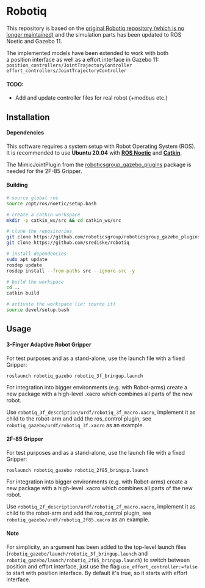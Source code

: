 # Robotiq

This repository is based on the
[original Robotiq repository (which is no longer maintained)](https://github.com/ros-industrial/robotiq)
and the simulation parts has been updated to ROS Noetic and Gazebo 11.

The implemented models have been extended to work with both  
a position interface as well as a effort interface in Gazebo 11:  
`position_controllers/JointTrajectoryController`  
`effort_controllers/JointTrajectoryController`

#### TODO:

* Add and update controller files for real robot (+modbus etc.)

## Installation

#### Dependencies

This software requires a system setup with Robot Operating System (ROS).
It is recommended to use **Ubuntu 20.04** with
**[ROS Noetic](http://wiki.ros.org/noetic/Installation)** and
**[Catkin](https://catkin-tools.readthedocs.io/en/latest/installing.html)**.

The MimicJointPlugin from the
[roboticsgroup_gazebo_plugins](https://github.com/roboticsgroup/roboticsgroup_gazebo_plugins)
package is needed for the 2F-85 Gripper.

#### Building

```bash
# source global ros
source /opt/ros/noetic/setup.bash

# create a catkin workspace
mkdir -p catkin_ws/src && cd catkin_ws/src

# clone the repositories
git clone https://github.com/roboticsgroup/roboticsgroup_gazebo_plugins
git clone https://github.com/srediske/robotiq

# install dependencies
sudo apt update
rosdep update
rosdep install --from-paths src --ignore-src -y

# build the workspace
cd ..
catkin build

# activate the workspace (ie: source it)
source devel/setup.bash
```

## Usage

#### 3-Finger Adaptive Robot Gripper

For test purposes and as a stand-alone, use the launch file with a
fixed Gripper:

    roslaunch robotiq_gazebo robotiq_3f_bringup.launch
    
For integration into bigger environments (e.g. with Robot-arms) create a new
package with a high-level .xacro which combines all parts of the new robot.

Use `robotiq_3f_description/urdf/robotiq_3f_macro.xacro`, implement it
as child to the robot-arm and add the ros_control plugin,
see `robotiq_gazebo/urdf/robotiq_3f.xacro` as an example.

#### 2F-85 Gripper

For test purposes and as a stand-alone, use the launch file with a
fixed Gripper:

    roslaunch robotiq_gazebo robotiq_2f85_bringup.launch

For integration into bigger environments (e.g. with Robot-arms) create a new
package with a high-level .xacro which combines all parts of the new robot.

Use `robotiq_2f_description/urdf/robotiq_2f_macro.xacro`, implement it
as child to the robot-arm and add the ros_control plugin,
see `robotiq_gazebo/urdf/robotiq_2f85.xacro` as an example.

#### Note

For simplicity, an argument has been added to the top-level launch files
(`robotiq_gazebo/launch/robotiq_3f_bringup.launch` and
`robotiq_gazebo/launch/robotiq_2f85_bringup.launch`)
to switch between position and effort interface, just use the flag
`use_effort_controller:=false` to start with position interface.
By default it's true, so it starts with effort interface.
